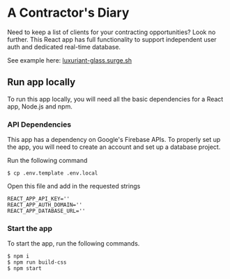 # A Contractor's Diary

Need to keep a list of clients for your contracting opportunities? Look no further. This React app has full functionality to support independent user auth and dedicated real-time database.

See example here: [luxuriant-glass.surge.sh](https://luxuriant-glass.surge.sh)

## Run app locally

To run this app locally, you will need all the basic dependencies for a React app, Node.js and npm.

### API Dependencies

This app has a dependency on Google's Firebase APIs. To properly set up the app, you will need to create an account and set up a database project.

Run the following command

```
$ cp .env.template .env.local
```

Open this file and add in the requested strings

```
REACT_APP_API_KEY=''
REACT_APP_AUTH_DOMAIN=''
REACT_APP_DATABASE_URL=''
```

### Start the app

To start the app, run the following commands.

```
$ npm i
$ npm run build-css
$ npm start
```
